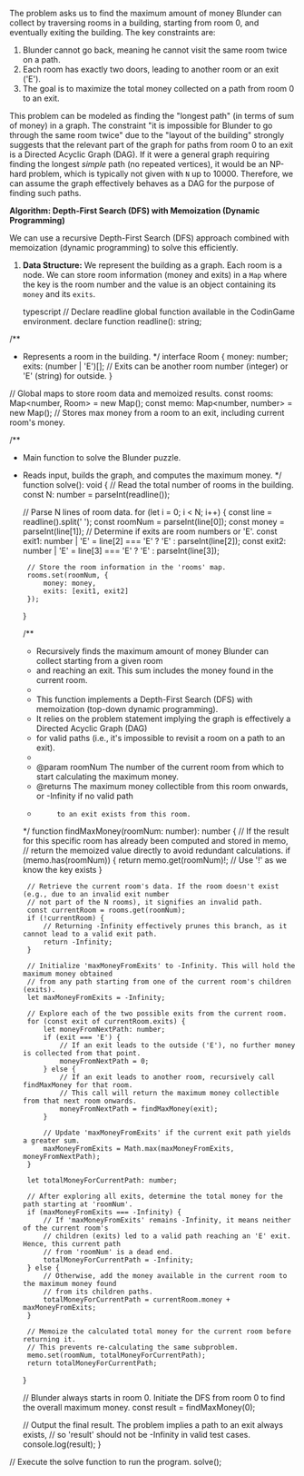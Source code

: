 The problem asks us to find the maximum amount of money Blunder can collect by traversing rooms in a building, starting from room 0, and eventually exiting the building. The key constraints are:
1.  Blunder cannot go back, meaning he cannot visit the same room twice on a path.
2.  Each room has exactly two doors, leading to another room or an exit ('E').
3.  The goal is to maximize the total money collected on a path from room 0 to an exit.

This problem can be modeled as finding the "longest path" (in terms of sum of money) in a graph. The constraint "it is impossible for Blunder to go through the same room twice" due to the "layout of the building" strongly suggests that the relevant part of the graph for paths from room 0 to an exit is a Directed Acyclic Graph (DAG). If it were a general graph requiring finding the longest *simple* path (no repeated vertices), it would be an NP-hard problem, which is typically not given with `N` up to 10000. Therefore, we can assume the graph effectively behaves as a DAG for the purpose of finding such paths.

**Algorithm: Depth-First Search (DFS) with Memoization (Dynamic Programming)**

We can use a recursive Depth-First Search (DFS) approach combined with memoization (dynamic programming) to solve this efficiently.

1.  **Data Structure:** We represent the building as a graph. Each room is a node. We can store room information (money and exits) in a `Map` where the key is the room number and the value is an object containing its `money` and its `exits`.

    typescript
// Declare readline global function available in the CodinGame environment.
declare function readline(): string;

/**
 * Represents a room in the building.
 */
interface Room {
    money: number;
    exits: (number | 'E')[]; // Exits can be another room number (integer) or 'E' (string) for outside.
}

// Global maps to store room data and memoized results.
const rooms: Map<number, Room> = new Map();
const memo: Map<number, number> = new Map(); // Stores max money from a room to an exit, including current room's money.

/**
 * Main function to solve the Blunder puzzle.
 * Reads input, builds the graph, and computes the maximum money.
 */
function solve(): void {
    // Read the total number of rooms in the building.
    const N: number = parseInt(readline());

    // Parse N lines of room data.
    for (let i = 0; i < N; i++) {
        const line = readline().split(' ');
        const roomNum = parseInt(line[0]);
        const money = parseInt(line[1]);
        // Determine if exits are room numbers or 'E'.
        const exit1: number | 'E' = line[2] === 'E' ? 'E' : parseInt(line[2]);
        const exit2: number | 'E' = line[3] === 'E' ? 'E' : parseInt(line[3]);

        // Store the room information in the 'rooms' map.
        rooms.set(roomNum, {
            money: money,
            exits: [exit1, exit2]
        });
    }

    /**
     * Recursively finds the maximum amount of money Blunder can collect starting from a given room
     * and reaching an exit. This sum includes the money found in the current room.
     *
     * This function implements a Depth-First Search (DFS) with memoization (top-down dynamic programming).
     * It relies on the problem statement implying the graph is effectively a Directed Acyclic Graph (DAG)
     * for valid paths (i.e., it's impossible to revisit a room on a path to an exit).
     *
     * @param roomNum The number of the current room from which to start calculating the maximum money.
     * @returns The maximum money collectible from this room onwards, or -Infinity if no valid path
     *          to an exit exists from this room.
     */
    function findMaxMoney(roomNum: number): number {
        // If the result for this specific room has already been computed and stored in memo,
        // return the memoized value directly to avoid redundant calculations.
        if (memo.has(roomNum)) {
            return memo.get(roomNum)!; // Use '!' as we know the key exists
        }

        // Retrieve the current room's data. If the room doesn't exist (e.g., due to an invalid exit number
        // not part of the N rooms), it signifies an invalid path.
        const currentRoom = rooms.get(roomNum);
        if (!currentRoom) {
            // Returning -Infinity effectively prunes this branch, as it cannot lead to a valid exit path.
            return -Infinity;
        }

        // Initialize 'maxMoneyFromExits' to -Infinity. This will hold the maximum money obtained
        // from any path starting from one of the current room's children (exits).
        let maxMoneyFromExits = -Infinity;

        // Explore each of the two possible exits from the current room.
        for (const exit of currentRoom.exits) {
            let moneyFromNextPath: number;
            if (exit === 'E') {
                // If an exit leads to the outside ('E'), no further money is collected from that point.
                moneyFromNextPath = 0;
            } else {
                // If an exit leads to another room, recursively call findMaxMoney for that room.
                // This call will return the maximum money collectible from that next room onwards.
                moneyFromNextPath = findMaxMoney(exit);
            }

            // Update 'maxMoneyFromExits' if the current exit path yields a greater sum.
            maxMoneyFromExits = Math.max(maxMoneyFromExits, moneyFromNextPath);
        }

        let totalMoneyForCurrentPath: number;

        // After exploring all exits, determine the total money for the path starting at 'roomNum'.
        if (maxMoneyFromExits === -Infinity) {
            // If 'maxMoneyFromExits' remains -Infinity, it means neither of the current room's
            // children (exits) led to a valid path reaching an 'E' exit. Hence, this current path
            // from 'roomNum' is a dead end.
            totalMoneyForCurrentPath = -Infinity;
        } else {
            // Otherwise, add the money available in the current room to the maximum money found
            // from its children paths.
            totalMoneyForCurrentPath = currentRoom.money + maxMoneyFromExits;
        }

        // Memoize the calculated total money for the current room before returning it.
        // This prevents re-calculating the same subproblem.
        memo.set(roomNum, totalMoneyForCurrentPath);
        return totalMoneyForCurrentPath;
    }

    // Blunder always starts in room 0. Initiate the DFS from room 0 to find the overall maximum money.
    const result = findMaxMoney(0);

    // Output the final result. The problem implies a path to an exit always exists,
    // so 'result' should not be -Infinity in valid test cases.
    console.log(result);
}

// Execute the solve function to run the program.
solve();

```